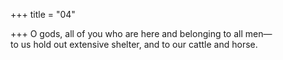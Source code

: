 +++
title = "04"

+++
O gods, all of you who are here and belonging to all men—  
to us hold out extensive shelter, and to our cattle and horse.  